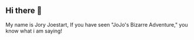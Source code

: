 ## Hi there 👋

My name is Jory Joestart, If you have seen "JoJo's Bizarre Adventure," you know what i am saying!
